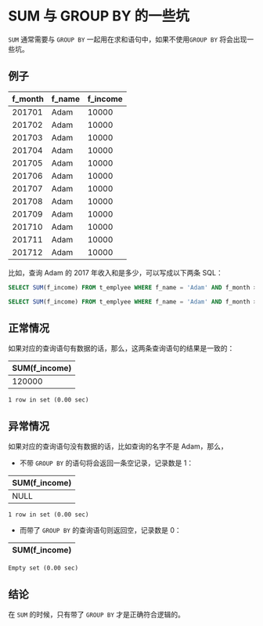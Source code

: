 # SUM 与 GROUP BY 的一些坑

`SUM` 通常需要与 `GROUP BY` 一起用在求和语句中，如果不使用`GROUP BY` 将会出现一些坑。

## 例子

| f_month | f_name | f_income |
| ------- | ------ | -------- |
| 201701  | Adam   | 10000    |
| 201702  | Adam   | 10000    |
| 201703  | Adam   | 10000    |
| 201704  | Adam   | 10000    |
| 201705  | Adam   | 10000    |
| 201706  | Adam   | 10000    |
| 201707  | Adam   | 10000    |
| 201708  | Adam   | 10000    |
| 201709  | Adam   | 10000    |
| 201710  | Adam   | 10000    |
| 201711  | Adam   | 10000    |
| 201712  | Adam   | 10000    |

比如，查询 Adam 的 2017 年收入和是多少，可以写成以下两条 SQL：

```sql
SELECT SUM(f_income) FROM t_emplyee WHERE f_name = 'Adam' AND f_month >= 201701 AND f_month <= 201712;
```

```sql
SELECT SUM(f_income) FROM t_emplyee WHERE f_name = 'Adam' AND f_month >= 201701 AND f_month <= 201712 GROUP BY f_name;
```

## 正常情况

如果对应的查询语句有数据的话，那么，这两条查询语句的结果是一致的：

| SUM(f_income) |
| ------------- |
| 120000        |

```
1 row in set (0.00 sec)
```

## 异常情况

如果对应的查询语句没有数据的话，比如查询的名字不是 Adam，那么，

- 不带 `GROUP BY` 的语句将会返回一条空记录，记录数是 1：

| SUM(f_income) |
| ------------- |
| NULL          |

```
1 row in set (0.00 sec)
```

- 而带了 `GROUP BY` 的查询语句则返回空，记录数是 0：

| SUM(f_income) |
| ------------- |


```
Empty set (0.00 sec)
```

## 结论

在 `SUM` 的时候，只有带了 `GROUP BY` 才是正确符合逻辑的。

